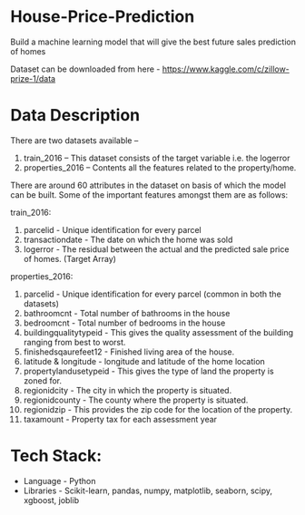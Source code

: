 # House-Price-Prediction
Build a machine learning model that will give the best future sales prediction of homes

Dataset can be downloaded from here - https://www.kaggle.com/c/zillow-prize-1/data

# Data Description

There are two datasets available –
1. train_2016 – This dataset consists of the target variable i.e. the logerror
2. properties_2016 – Contents all the features related to the property/home.

There are around 60 attributes in the dataset on basis of which the model can be built.
Some of the important features amongst them are as follows:

train_2016:
1. parcelid - Unique identification for every parcel
2. transactiondate - The date on which the home was sold
3. logerror - The residual between the actual and the predicted sale price of homes.
(Target Array)

properties_2016:
1. parcelid - Unique identification for every parcel (common in both the datasets)
2. bathroomcnt - Total number of bathrooms in the house
3. bedroomcnt - Total number of bedrooms in the house
4. buildingqualitytypeid - This gives the quality assessment of the building ranging from
best to worst.
5. finishedsqaurefeet12 - Finished living area of the house.
6. latitude & longitude - longitude and latitude of the home location
7. propertylandusetypeid - This gives the type of land the property is zoned for.
8. regionidcity - The city in which the property is situated.
9. regionidcounty - The county where the property is situated.
10. regionidzip - This provides the zip code for the location of the property.
11. taxamount - Property tax for each assessment year

# Tech Stack:

* Language - Python
* Libraries - Scikit-learn, pandas, numpy, matplotlib, seaborn, scipy, xgboost, joblib


